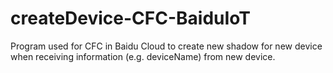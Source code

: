 # createDevice-CFC-BaiduIoT
Program used for CFC in Baidu Cloud to create new shadow for new device when receiving information (e.g. deviceName) from new device.

